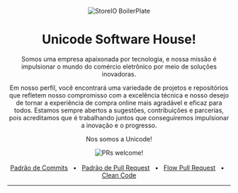 <p align="center">
  <img src="https://avatars.githubusercontent.com/u/68667121?s=400&u=27e7e3be1258712357abad5be29af0cecd743015&v=4" alt="StoreIO BoilerPlate">
  <br />
  <h1 align="center">Unicode Software House!</h1>
</p>
<p align="center">
  Somos uma empresa apaixonada por tecnologia, e nossa missão é impulsionar o mundo do comércio eletrônico por meio de soluções inovadoras.
</p>
<p align="center">
  Em nosso perfil, você encontrará uma variedade de projetos e repositórios que refletem nosso compromisso com a excelência técnica e nosso desejo de tornar a experiência de compra online mais agradável e eficaz para todos. Estamos sempre abertos a sugestões, contribuições e parcerias, pois acreditamos que é trabalhando juntos que conseguiremos impulsionar a inovação e o progresso.
</p>
<p align="center">
  Nos somos a Unicode!
</p>

<div align="center">
  <img src="https://img.shields.io/static/v1?label=PRs&message=São Bem Vindos&style=flat-square&color=0090FF&labelColor=000000" alt="PRs welcome!" />
</div>

<div align="center">
  <br />
  <a href="/profile/commits/index.md" target="_blank">Padrão de Commits</a>
  <span>&nbsp;&nbsp;•&nbsp;&nbsp;</span>
  <a href="/profile/pullrequest/index.md" target="_blank">Padrão de Pull Request</a>
  <span>&nbsp;&nbsp;•&nbsp;&nbsp;</span>
  <a href="/profile/flowpr/index.md" target="_blank">Flow Pull Request</a>
  <span>&nbsp;&nbsp;•&nbsp;&nbsp;</span>
  <a href="/profile/cleancode/index.md" target="_blank">Clean Code</a>
  <hr />